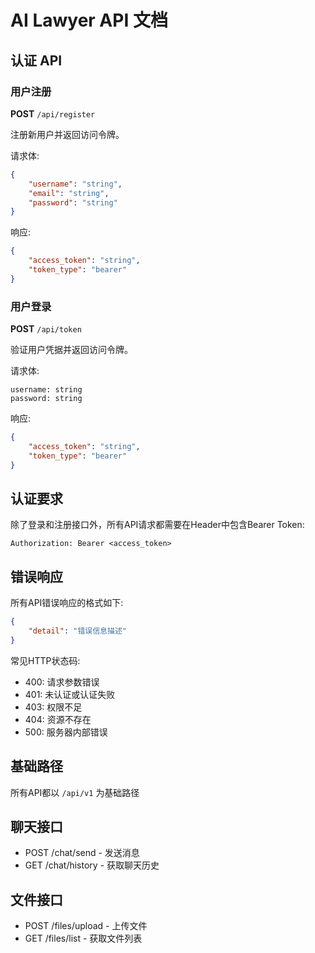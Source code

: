 # AI Lawyer API 文档

## 认证 API

### 用户注册
**POST** `/api/register`

注册新用户并返回访问令牌。

请求体:
```json
{
    "username": "string",
    "email": "string",
    "password": "string"
}
```

响应:
```json
{
    "access_token": "string",
    "token_type": "bearer"
}
```

### 用户登录
**POST** `/api/token`

验证用户凭据并返回访问令牌。

请求体:
```form-data
username: string
password: string
```

响应:
```json
{
    "access_token": "string",
    "token_type": "bearer"
}
```

## 认证要求

除了登录和注册接口外，所有API请求都需要在Header中包含Bearer Token:

```
Authorization: Bearer <access_token>
```

## 错误响应

所有API错误响应的格式如下:

```json
{
    "detail": "错误信息描述"
}
```

常见HTTP状态码:
- 400: 请求参数错误
- 401: 未认证或认证失败
- 403: 权限不足
- 404: 资源不存在
- 500: 服务器内部错误 

## 基础路径
所有API都以 `/api/v1` 为基础路径

## 聊天接口
- POST /chat/send - 发送消息
- GET /chat/history - 获取聊天历史

## 文件接口
- POST /files/upload - 上传文件
- GET /files/list - 获取文件列表 